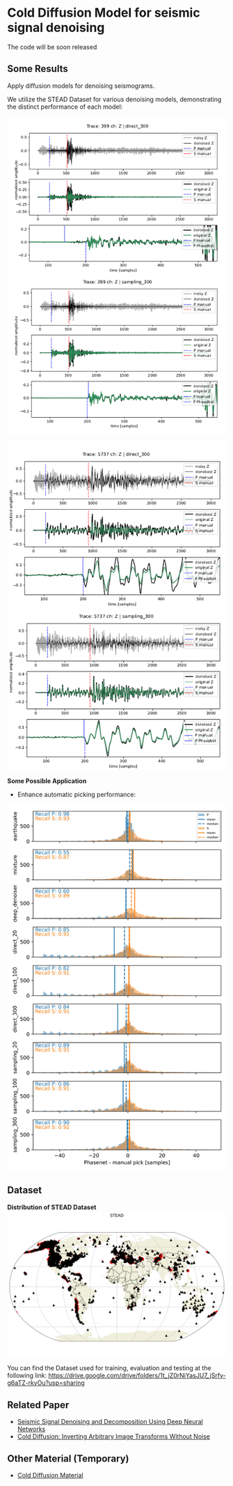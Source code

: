 # Cold Diffusion Model for seismic signal denoising

The code will be soon released

## Some Results
Apply diffusion models for denoising seismograms. 

We utilize the STEAD Dataset for various denoising models, demonstrating the distinct performance of each model:

![image](https://github.com/Daniele-Trappolini/Diffusion-Model-for-Earthquake/blob/main/Images/399.png)


![image](https://github.com/Daniele-Trappolini/Diffusion-Model-for-Earthquake/blob/main/Images/5737.png)

**Some Possible Application**

- Enhance automatic picking performance:

![image](https://github.com/Daniele-Trappolini/Diffusion-Model-for-Earthquake/blob/main/Images/picker.jpg)

## Dataset

**Distribution of STEAD Dataset**
![image](https://github.com/Daniele-Trappolini/Diffusion-Model-for-Earthquake/blob/main/Images/STEAD.png)

You can find the Dataset used for training, evaluation and testing at the following link: https://drive.google.com/drive/folders/1t_jZ0rNiYasJU7_jSrfy-g6aTZ-rkvOu?usp=sharing

## Related Paper
* [Seismic Signal Denoising and Decomposition Using Deep Neural Networks](https://arxiv.org/abs/1811.02695)
* [Cold Diffusion: Inverting Arbitrary Image Transforms Without Noise](https://arxiv.org/abs/2208.09392)

## Other Material (Temporary)
* [Cold Diffusion Material](https://nimble-capri-8e2.notion.site/Cold-Diffusion-b3a6bdce9c2d4c0097aeb814bb86b2ea?pvs=4)
